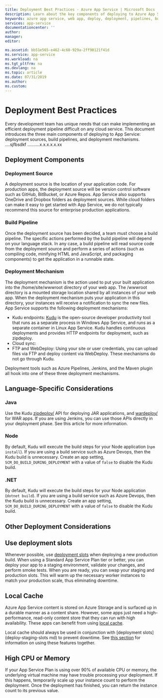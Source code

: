 ```yaml
---
title: Deployment Best Practices - Azure App Service | Microsoft Docs 
description: Learn about the key components of deploying to Azure App Service.
keywords: azure app service, web app, deploy, deployment, pipelines, build
services: app-service
documentationcenter: ''
author: 
manager: 
editor: 

ms.assetid: bb51e565-e462-4c60-929a-2ff90121f41d
ms.service: app-service
ms.workload: na
ms.tgt_pltfrm: na
ms.devlang: na
ms.topic: article
ms.date: 07/31/2019
ms.author: 
ms.custom: 
---
```


# Deployment Best Practices

Every development team has unique needs that can make implementing an efficient deployment pipeline difficult on any cloud service. This document introduces the three main components of deploying to App Service: deployment sources, build pipelines, and deployment mechanisms. ....sjfbsdkf ..........x.x.x.x.x.xx

## Deployment Components

### Deployment Source

A deployment source is the location of your application code. For production apps, the deployment source will be version control software such as GitHub, BitBucket, or Azure Repos. App Service also supports OneDrive and Dropbox folders as deployment sources. While cloud folders can make it easy to get started with App Service, we do not typically recommend this source for enterprise production applications.

### Build Pipeline

Once the deployment source has been decided, a team must choose a build pipeline. The specific actions performed by the build pipeline will depend on your language stack. In any case, a build pipeline will read source code from the deployment source and perform a series of actions (such as compiling code, minifying HTML and JavaScript, and packaging components) to get the application in a runnable state.

### Deployment Mechanism

The deployment mechanism is the action used to put your built application into the /home/site/wwwroot directory of your web app. The /wwwroot directory is a mounted storage location shared by all instances of your web app. When the deployment mechanism puts your application in this directory, your instances will receive a notification to sync the new files. App Service supports the following deployment mechanisms:

- Kudu endpoints: [Kudu](https://github.com/projectkudu/kudu/wiki) is the open-source developer productivity tool that runs as a separate process in Windows App Service, and runs as a separate container in Linux App Service. Kudu handles continuous deployments and provides HTTP endpoints for deployment, such as zipdeploy.
- Cloud sync: 
- FTP and WebDeploy: Using your site or user credentials, you can upload files via FTP and deploy content via WebDeploy. These mechanisms do not go through Kudu.  

Deployment tools such as Azure Pipelines, Jenkins, and the Maven plugin all hook into one of these three deployment mechanisms.

## Language-Specific Considerations

### Java

Use the Kudu [zipdeploy/](deploy-zip.md) API for deploying JAR applications, and [wardeploy/](deploy-zip.md#deploy-war-file) for WAR apps. If you are using Jenkins, you can use those APIs directly in your deployment phase. See this article for more information.

### Node

By default, Kudu will execute the build steps for your Node application (`npm install`). If you are using a build service such as Azure Devops, then the Kudu build is unnecessary. Create an app setting, `SCM_DO_BUILD_DURING_DEPLOYMENT` with a value of `false` to disable the Kudu build.

### .NET 

By default, Kudu will execute the build steps for your Node application (`dotnet build`). If you are using a build service such as Azure Devops, then the Kudu build is unnecessary. Create an app setting, `SCM_DO_BUILD_DURING_DEPLOYMENT` with a value of `false` to disable the Kudu build.

## Other Deployment Considerations

## Use deployment slots

Whenever possible, use [deployment slots](deploy-staging-slots.md) when deploying a new production build. When using a Standard App Service Plan tier or better, you can deploy your app to a staging environment, validate your changes, and perform smoke tests. When you are ready, you can swap your staging and production slots. This will warm up the necessary worker instances to match your production scale, thus eliminating downtime. 

## Local Cache

Azure App Service content is stored on Azure Storage and is surfaced up in a durable manner as a content share. However, some apps just need a high-performance, read-only content store that they can run with high availability. These apps can benefit from using [local cache](overview-local-cache.md). 

Local cache should always be used in conjunction with [deployment slots](deploy-staging-slots
md) to prevent downtime. See [this section](overview-local-cache.md#best-practices-for-using-app-service-local-cache) for information on using these features together.

## High CPU or Memory

If your App Service Plan is using over 90% of available CPU or memory, the underlying virtual machine may have trouble processing your deployment. If this happens, temporarily scale up your instance count to perform the deployment. Once the deployment has finished, you can return the instance count to its previous value.